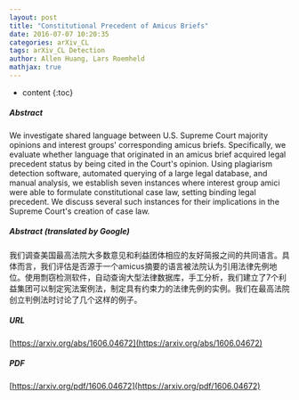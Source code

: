 ```yaml
---
layout: post
title: "Constitutional Precedent of Amicus Briefs"
date: 2016-07-07 10:20:35
categories: arXiv_CL
tags: arXiv_CL Detection
author: Allen Huang, Lars Roemheld
mathjax: true
---
```


* content
{:toc}

##### Abstract
We investigate shared language between U.S. Supreme Court majority opinions and interest groups' corresponding amicus briefs. Specifically, we evaluate whether language that originated in an amicus brief acquired legal precedent status by being cited in the Court's opinion. Using plagiarism detection software, automated querying of a large legal database, and manual analysis, we establish seven instances where interest group amici were able to formulate constitutional case law, setting binding legal precedent. We discuss several such instances for their implications in the Supreme Court's creation of case law.

##### Abstract (translated by Google)
我们调查美国最高法院大多数意见和利益团体相应的友好简报之间的共同语言。具体而言，我们评估是否源于一个amicus摘要的语言被法院认为引用法律先例地位。使用剽窃检测软件，自动查询大型法律数据库，手工分析，我们建立了7个利益集团可以制定宪法案例法，制定具有约束力的法律先例的实例。我们在最高法院创立判例法时讨论了几个这样的例子。

##### URL
[https://arxiv.org/abs/1606.04672](https://arxiv.org/abs/1606.04672)

##### PDF
[https://arxiv.org/pdf/1606.04672](https://arxiv.org/pdf/1606.04672)

